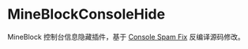 # MineBlockConsoleHide
MineBlock 控制台信息隐藏插件，基于 [Console Spam Fix](https://www.spigotmc.org/resources/18410/) 反编译源码修改。